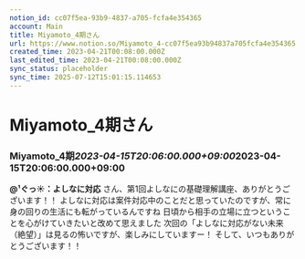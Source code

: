 ```yaml
---
notion_id: cc07f5ea-93b9-4837-a705-fcfa4e354365
account: Main
title: Miyamoto_4期さん
url: https://www.notion.so/Miyamoto_4-cc07f5ea93b94837a705fcfa4e354365
created_time: 2023-04-21T00:08:00.000Z
last_edited_time: 2023-04-21T00:08:00.000Z
sync_status: placeholder
sync_time: 2025-07-12T15:01:15.114653
---
```

# Miyamoto_4期さん

### **Miyamoto_4期*****2023-04-15T20:06:00.000+09:00*****2023-04-15T20:06:00.000+09:00**
**@¹ぐっ☀：よしなに対応**
さん、第1回よしなにの基礎理解講座、ありがとうございます！！
よしなに対応は案件対応中のことだと思っていたのですが、常に身の回りの生活にも転がっているんですね
日頃から相手の立場に立つということを心がけていきたいと改めて思えました
次回の「よしなに対応がない未来（絶望）」は見るの怖いですが、楽しみにしていますー！
そして、いつもありがとうございます！！